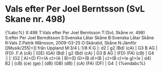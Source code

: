 # Vals efter Per Joel Berntsson (SvL Skane nr. 498)

{%abc%}
X:498
T:Vals efter Per Joel Berntsson 
T:(SvL Skåne nr. 498)
S:efter Per Joel Berndtsson
S:Svenska Låtar Skåne
B:Svenska Låtar Skåne
R:Vals
Z:Patrik Månsson, 2009-03-25
O:Skäralid, Skåne
N:Jämför [[Musik/255|+]] från Uppland
M:3/4
L:1/8
K:G
|: d2 | g2 (Bd) (cA) | G3 B AG | (FD) .F.A (cA) |
(GE) (GA) (Bd) | g2 (Bd) (cA) | G3 B AG | (FD) (FA) (cB) | G4 :|
|: (G2 | A)>(D F)>(A c)>(A | B)>(D G)>(B d)>(B | c)>(B c)>(e g)>(e | d4) B2 |
(cB) (ce) (ge) | (dB) (GB) (dB) | (cA) (FA) (DF) | G4 :|
{%endabc%}

